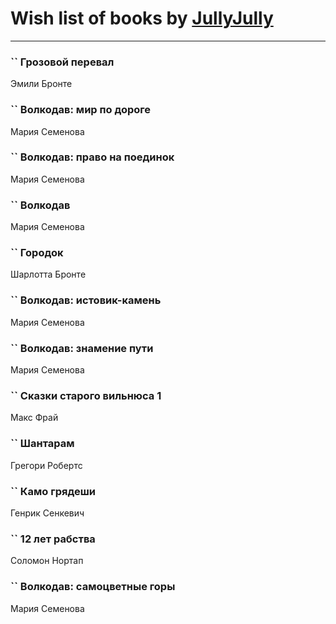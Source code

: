 # Wish list of books by [JullyJully](https://plus.google.com/u/0/117443283415472077372/)
---

### `` Грозовой перевал
Эмили Бронте

### `` Волкодав: мир по дороге
Мария Семенова

### `` Волкодав: право на поединок
Мария Семенова

### `` Волкодав
Мария Семенова

### `` Городок
Шарлотта Бронте

### `` Волкодав: истовик-камень
Мария Семенова

### `` Волкодав: знамение пути
Мария Семенова

### `` Сказки старого вильнюса 1
Макс Фрай

### `` Шантарам
Грегори Робертс

### `` Камо грядеши
Генрик Сенкевич

### `` 12 лет рабства
Соломон Нортап

### `` Волкодав: самоцветные горы
Мария Семенова

